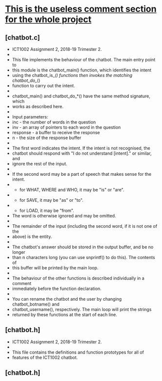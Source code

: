 # [This is the useless comment section for the whole project](https://github.com/jiazheeeee/ICT1002---Chatbot) 

## [chatbot.c]
 * ICT1002 Assignment 2, 2018-19 Trimester 2.
 *
 * This file implements the behaviour of the chatbot. The main entry point to
 * this module is the chatbot_main() function, which identifies the intent
 * using the chatbot_is_*() functions then invokes the matching chatbot_do_*()
 * function to carry out the intent.
 *
 * chatbot_main() and chatbot_do_*() have the same method signature, which
 * works as described here.
 *
 * Input parameters:
 *   inc      - the number of words in the question
 *   inv      - an array of pointers to each word in the question
 *   response - a buffer to receive the response
 *   n        - the size of the response buffer
 *
 * The first word indicates the intent. If the intent is not recognised, the
 * chatbot should respond with "I do not understand [intent]." or similar, and
 * ignore the rest of the input.
 *
 * If the second word may be a part of speech that makes sense for the intent.
 *    - for WHAT, WHERE and WHO, it may be "is" or "are".
 *    - for SAVE, it may be "as" or "to".
 *    - for LOAD, it may be "from".
 * The word is otherwise ignored and may be omitted.
 *
 * The remainder of the input (including the second word, if it is not one of the
 * above) is the entity.
 *
 * The chatbot's answer should be stored in the output buffer, and be no longer
 * than n characters long (you can use snprintf() to do this). The contents of
 * this buffer will be printed by the main loop.
 *
 * The behaviour of the other functions is described individually in a comment
 * immediately before the function declaration.
 *
 * You can rename the chatbot and the user by changing chatbot_botname() and
 * chatbot_username(), respectively. The main loop will print the strings
 * returned by these functions at the start of each line.
 
 ## [chatbot.h]
 * ICT1002 Assignment 2, 2018-19 Trimester 2.
 *
 * This file contains the definitions and function prototypes for all of
 * features of the ICT1002 chatbot.

  ## [chatbot.h]
 